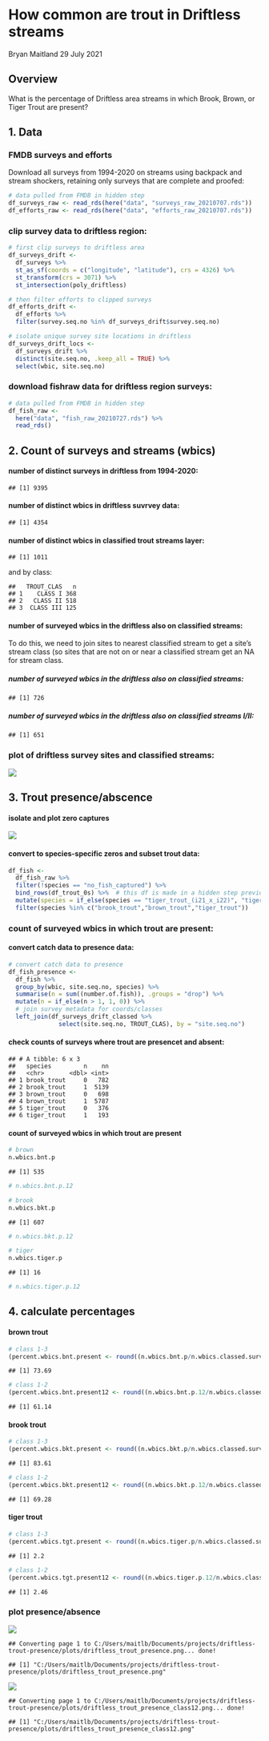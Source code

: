 How common are trout in Driftless streams
================
Bryan Maitland
29 July 2021

## Overview

What is the percentage of Driftless area streams in which Brook, Brown,
or Tiger Trout are present?

## 1\. Data

### FMDB surveys and efforts

Download all surveys from 1994-2020 on streams using backpack and stream
shockers, retaining only surveys that are complete and proofed:

``` r
# data pulled from FMDB in hidden step
df_surveys_raw <- read_rds(here("data", "surveys_raw_20210707.rds"))
df_efforts_raw <- read_rds(here("data", "efforts_raw_20210707.rds"))
```

### clip survey data to driftless region:

``` r
# first clip surveys to driftless area
df_surveys_drift <- 
  df_surveys %>% 
  st_as_sf(coords = c("longitude", "latitude"), crs = 4326) %>% 
  st_transform(crs = 3071) %>% 
  st_intersection(poly_driftless)

# then filter efforts to clipped surveys
df_efforts_drift <- 
  df_efforts %>% 
  filter(survey.seq.no %in% df_surveys_drift$survey.seq.no)

# isolate unique survey site locations in driftless
df_surveys_drift_locs <- 
  df_surveys_drift %>% 
  distinct(site.seq.no, .keep_all = TRUE) %>% 
  select(wbic, site.seq.no) 
```

### download fishraw data for driftless region surveys:

``` r
# data pulled from FMDB in hidden step
df_fish_raw <- 
  here("data", "fish_raw_20210727.rds") %>% 
  read_rds() 
```

## 2\. Count of surveys and streams (wbics)

#### number of distinct surveys in driftless from 1994-2020:

    ## [1] 9395

#### number of distinct wbics in driftless suvrvey data:

    ## [1] 4354

#### number of distinct wbics in classified trout streams layer:

    ## [1] 1011

and by class:

    ##   TROUT_CLAS   n
    ## 1    CLASS I 368
    ## 2   CLASS II 518
    ## 3  CLASS III 125

#### number of surveyed wbics in the driftless also on classified streams:

To do this, we need to join sites to nearest classified stream to get a
site’s stream class (so sites that are not on or near a classified
stream get an NA for stream class.

##### number of surveyed wbics in the driftless also on classified streams:

    ## [1] 726

##### number of surveyed wbics in the driftless also on classified streams I/II:

    ## [1] 651

### plot of driftless survey sites and classified streams:

<img src="bnt-dirftless-streams_files/figure-gfm/unnamed-chunk-6-1.png" style="display: block; margin: auto;" />

## 3\. Trout presence/abscence

#### isolate and plot zero captures

<img src="bnt-dirftless-streams_files/figure-gfm/map-zero-caps-1.png" style="display: block; margin: auto;" />

#### convert to species-specific zeros and subset trout data:

``` r
df_fish <- 
  df_fish_raw %>% 
  filter(!species == "no_fish_captured") %>%
  bind_rows(df_trout_0s) %>%  # this df is made in a hidden step previous to this
  mutate(species = if_else(species == "tiger_trout_(i21_x_i22)", "tiger_trout", species)) %>% 
  filter(species %in% c("brook_trout","brown_trout","tiger_trout"))
```

### count of surveyed wbics in which trout are present:

#### convert catch data to presence data:

``` r
# convert catch data to presence
df_fish_presence <-
  df_fish %>% 
  group_by(wbic, site.seq.no, species) %>% 
  summarise(n = sum((number.of.fish)), .groups = "drop") %>% 
  mutate(n = if_else(n > 1, 1, 0)) %>% 
  # join survey metadata for coords/classes
  left_join(df_surveys_drift_classed %>% 
              select(site.seq.no, TROUT_CLAS), by = "site.seq.no")
```

#### check counts of surveys where trout are presencet and absent:

    ## # A tibble: 6 x 3
    ##   species         n    nn
    ##   <chr>       <dbl> <int>
    ## 1 brook_trout     0   782
    ## 2 brook_trout     1  5139
    ## 3 brown_trout     0   698
    ## 4 brown_trout     1  5787
    ## 5 tiger_trout     0   376
    ## 6 tiger_trout     1   193

#### count of surveyed wbics in which trout are present

``` r
# brown
n.wbics.bnt.p
```

    ## [1] 535

``` r
# n.wbics.bnt.p.12

# brook
n.wbics.bkt.p
```

    ## [1] 607

``` r
# n.wbics.bkt.p.12

# tiger
n.wbics.tiger.p
```

    ## [1] 16

``` r
# n.wbics.tiger.p.12
```

## 4\. calculate percentages

#### brown trout

``` r
# class 1-3
(percent.wbics.bnt.present <- round((n.wbics.bnt.p/n.wbics.classed.surveyed) * 100, digits = 2))
```

    ## [1] 73.69

``` r
# class 1-2
(percent.wbics.bnt.present12 <- round((n.wbics.bnt.p.12/n.wbics.classed12.surveyed) * 100, digits = 2))
```

    ## [1] 61.14

#### brook trout

``` r
# class 1-3
(percent.wbics.bkt.present <- round((n.wbics.bkt.p/n.wbics.classed.surveyed) * 100, digits = 2))
```

    ## [1] 83.61

``` r
# class 1-2
(percent.wbics.bkt.present12 <- round((n.wbics.bkt.p.12/n.wbics.classed12.surveyed) * 100, digits = 2))
```

    ## [1] 69.28

#### tiger trout

``` r
# class 1-3
(percent.wbics.tgt.present <- round((n.wbics.tiger.p/n.wbics.classed.surveyed) * 100, digits = 2))
```

    ## [1] 2.2

``` r
# class 1-2
(percent.wbics.tgt.present12 <- round((n.wbics.tiger.p.12/n.wbics.classed12.surveyed) * 100, digits = 2))
```

    ## [1] 2.46

### plot presence/absence

<img src="bnt-dirftless-streams_files/figure-gfm/unnamed-chunk-14-1.png" style="display: block; margin: auto;" />

    ## Converting page 1 to C:/Users/maitlb/Documents/projects/driftless-trout-presence/plots/driftless_trout_presence.png... done!

    ## [1] "C:/Users/maitlb/Documents/projects/driftless-trout-presence/plots/driftless_trout_presence.png"

<img src="bnt-dirftless-streams_files/figure-gfm/unnamed-chunk-15-1.png" style="display: block; margin: auto;" />

    ## Converting page 1 to C:/Users/maitlb/Documents/projects/driftless-trout-presence/plots/driftless_trout_presence_class12.png... done!

    ## [1] "C:/Users/maitlb/Documents/projects/driftless-trout-presence/plots/driftless_trout_presence_class12.png"
